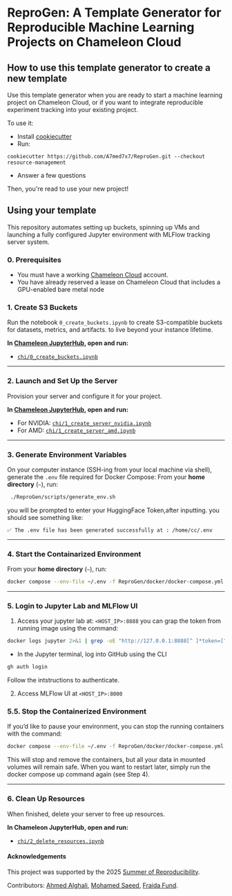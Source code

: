 # ReproGen: A Template Generator for Reproducible Machine Learning Projects on Chameleon Cloud

## How to use this template generator to create a new template

Use this template generator when you are ready to start a machine learning project on Chameleon Cloud, or if you want to integrate reproducible experiment tracking into your existing project.

To use it:

* Install [cookiecutter](https://github.com/cookiecutter/cookiecutter)
* Run:

```
cookiecutter https://github.com/A7med7x7/ReproGen.git --checkout resource-management 
```


* Answer a few questions

Then, you're read to use your new project!

## Using your template

This repository automates setting up buckets, spinning up VMs and launching a fully configured Jupyter environment with MLFlow tracking server system.

### 0. Prerequisites
- You must have a working [Chameleon Cloud](https://chameleoncloud.org) account.
- You have already reserved a lease on Chameleon Cloud that includes a GPU-enabled bare metal node

### 1. Create S3 Buckets

Run the notebook `0_create_buckets.ipynb` to create S3-compatible buckets for datasets, metrics, and artifacts. to live beyond your instance lifetime.

**In [Chameleon JupyterHub](https://jupyter.chameleoncloud.org/hub/), open and run:**

- [`chi/0_create_buckets.ipynb`](chi/0_create_buckets.ipynb)

---

### 2. Launch and Set Up the Server

Provision your server and configure it for your project.

**In [Chameleon JupyterHub](https://jupyter.chameleoncloud.org/hub/), open and run:**

- For NVIDIA: [`chi/1_create_server_nvidia.ipynb`](chi/1_create_server_nvidia.ipynb)
- For AMD:  [`chi/1_create_server_amd.ipynb`](chi/1_create_server_amd.ipynb)

---

### 3. Generate Environment Variables

On your computer instance (SSH-ing from your local machine via shell), generate the `.env` file required for Docker Compose:
From your **home directory** (`~`), run:

```sh
 ./ReproGen/scripts/generate_env.sh
```

you will be prompted to enter your HuggingFace Token,after inputting.
you should see something like:

`✅ The .env file has been generated successfully at : /home/cc/.env`

---

### 4. Start the Containarized Environment

From your **home directory** (`~`), run:

```sh
docker compose --env-file ~/.env -f ReproGen/docker/docker-compose.yml up -d --build
```

---

### 5. Login to Jupyter Lab and MLFlow UI

1. Access your jupyter lab at:  `<HOST_IP>:8888` you can grap the token from running image using the command:

```sh
docker logs jupyter 2>&1 | grep -oE "http://127.0.0.1:8888[^ ]*token=[^ ]*"
```

- In the Jupyter terminal, log into GitHub using the CLI

```sh
gh auth login
```

Follow the intstructions to authenticate.

2. Access MLFlow UI at `<HOST_IP>:8000`

### 5.5. Stop the Containerized Environment
If you’d like to pause your environment, you can stop the running containers with the command:

```sh
docker compose --env-file ~/.env -f ReproGen/docker/docker-compose.yml down
```

This will stop and remove the containers, but all your data in mounted volumes will remain safe.
When you want to restart later, simply run the docker compose up command again (see Step 4).

---

### 6. Clean Up Resources

When finished, delete your server to free up resources.

**In Chameleon JupyterHub, open and run:**

- [`chi/2_delete_resources.ipynb`](chi/2_delete_resources.ipynb)

#### Acknowledgements

This project was supported by the 2025 [Summer of Reproducibility](https://ucsc-ospo.github.io/sor/).

Contributors: [Ahmed Alghali](https://ucsc-ospo.github.io/author/ahmed-alghali/), [Mohamed Saeed](https://ucsc-ospo.github.io/author/mohamed-saeed/), [Fraida Fund](https://ucsc-ospo.github.io/author/fraida-fund/).
